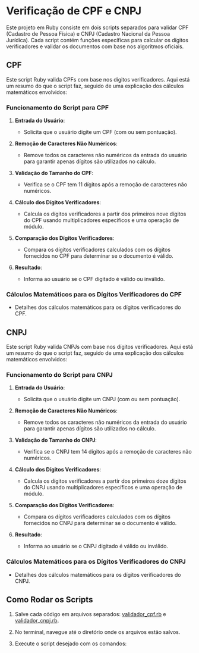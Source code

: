 # Verificação de CPF e CNPJ

Este projeto em Ruby consiste em dois scripts separados para validar CPF (Cadastro de Pessoa Física) e CNPJ (Cadastro Nacional da Pessoa Jurídica). Cada script contém funções específicas para calcular os dígitos verificadores e validar os documentos com base nos algoritmos oficiais.

## CPF

Este script Ruby valida CPFs com base nos dígitos verificadores. Aqui está um resumo do que o script faz, seguido de uma explicação dos cálculos matemáticos envolvidos:

### Funcionamento do Script para CPF

1. **Entrada do Usuário**:
   - Solicita que o usuário digite um CPF (com ou sem pontuação).

2. **Remoção de Caracteres Não Numéricos**:
   - Remove todos os caracteres não numéricos da entrada do usuário para garantir apenas dígitos são utilizados no cálculo.

3. **Validação do Tamanho do CPF**:
   - Verifica se o CPF tem 11 dígitos após a remoção de caracteres não numéricos.

4. **Cálculo dos Dígitos Verificadores**:
   - Calcula os dígitos verificadores a partir dos primeiros nove dígitos do CPF usando multiplicadores específicos e uma operação de módulo.

5. **Comparação dos Dígitos Verificadores**:
   - Compara os dígitos verificadores calculados com os dígitos fornecidos no CPF para determinar se o documento é válido.

6. **Resultado**:
   - Informa ao usuário se o CPF digitado é válido ou inválido.

### Cálculos Matemáticos para os Dígitos Verificadores do CPF

- Detalhes dos cálculos matemáticos para os dígitos verificadores do CPF.

## CNPJ

Este script Ruby valida CNPJs com base nos dígitos verificadores. Aqui está um resumo do que o script faz, seguido de uma explicação dos cálculos matemáticos envolvidos:

### Funcionamento do Script para CNPJ

1. **Entrada do Usuário**:
   - Solicita que o usuário digite um CNPJ (com ou sem pontuação).

2. **Remoção de Caracteres Não Numéricos**:
   - Remove todos os caracteres não numéricos da entrada do usuário para garantir apenas dígitos são utilizados no cálculo.

3. **Validação do Tamanho do CNPJ**:
   - Verifica se o CNPJ tem 14 dígitos após a remoção de caracteres não numéricos.

4. **Cálculo dos Dígitos Verificadores**:
   - Calcula os dígitos verificadores a partir dos primeiros doze dígitos do CNPJ usando multiplicadores específicos e uma operação de módulo.

5. **Comparação dos Dígitos Verificadores**:
   - Compara os dígitos verificadores calculados com os dígitos fornecidos no CNPJ para determinar se o documento é válido.

6. **Resultado**:
   - Informa ao usuário se o CNPJ digitado é válido ou inválido.

### Cálculos Matemáticos para os Dígitos Verificadores do CNPJ

- Detalhes dos cálculos matemáticos para os dígitos verificadores do CNPJ.

## Como Rodar os Scripts

1. Salve cada código em arquivos separados: [validador_cpf.rb](https://github.com/douglas-vitoriano/validador/blob/main/validador_cpf.rb) e [validador_cnpj.rb](https://github.com/douglas-vitoriano/validador/blob/main/validador_cnpj.rb).

2. No terminal, navegue até o diretório onde os arquivos estão salvos.

3. Execute o script desejado com os comandos:
